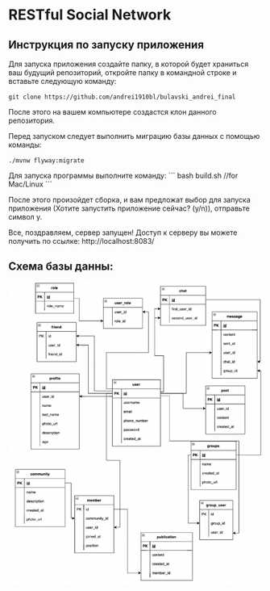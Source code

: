 # RESTful Social Network
## Инструкция по запуску приложения

Для запуска приложения создайте папку, в которой будет храниться ваш будущий репозиторий, откройте папку в командной строке и вставьте следующую команду:

```
git clone https://github.com/andrei1910bl/bulavski_andrei_final
```

После этого на вашем компьютере создастся клон данного репозитория.

Перед запуском следует выполнить миграцию базы данных с помощью команды:

```
./mvnw flyway:migrate
```

Для запуска программы выполните команду:
\```
bash build.sh //for Mac/Linux
\```

После этого произойдет сборка, и вам предложат выбор для запуска приложения (Хотите запустить приложение сейчас? (y/n)), отправьте символ y.

Все, поздравляем, сервер запущен! Доступ к серверу вы можете получить по ссылке: http://localhost:8083/

## Схема базы данны:
![Схема бд](img/BD.png)